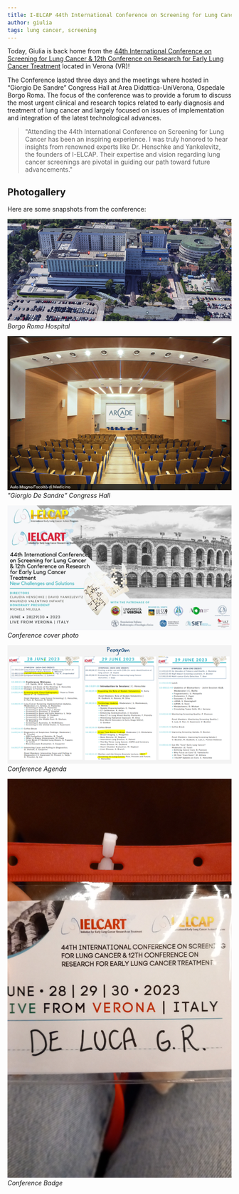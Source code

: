 ```yaml
---
title: I-ELCAP 44th International Conference on Screening for Lung Cancer
author: giulia
tags: lung cancer, screening
---
```


Today, Giulia is back home from the [44th International Conference on Screening for Lung Cancer &
12th Conference on Research for Early Lung Cancer Treatment](https://www.organizing.it/event/44th-international-conference-on-screening-for-lung-cancer-12th-conference-on-research-for-early-lung-cancer-treatment/) located in Verona (VR)!

The Conference lasted three days and the meetings where hosted in “Giorgio De Sandre” Congress Hall at Area Didattica-UniVerona, Ospedale Borgo Roma. The focus of the conference was to provide a forum to discuss the most urgent clinical and research topics related to early diagnosis and treatment of lung cancer and largely focused on issues of implementation and integration of the latest technological advances.

> "Attending the 44th International Conference on Screening for Lung Cancer has been an inspiring experience. I was truly honored to hear insights from renowned experts like Dr. Henschke and Yankelevitz, the founders of I-ELCAP. Their expertise and vision regarding lung cancer screenings are pivotal in guiding our path toward future advancements."

## Photogallery

Here are some snapshots from the conference:

![Borgo Roma Hospital](images/lente-didattica.png)
*Borgo Roma Hospital*

![Congress Hall](images/conference-hall-VR.png)
*"Giorgio De Sandre” Congress Hall*

![Conference cover photo](images/conference-cover-VR.png)
*Conference cover photo*

![Conference Agenda](images/conference-program-VR.png)
*Conference Agenda*

![Conference Badge](images/conference-badge-VR.jpeg)
*Conference Badge*

